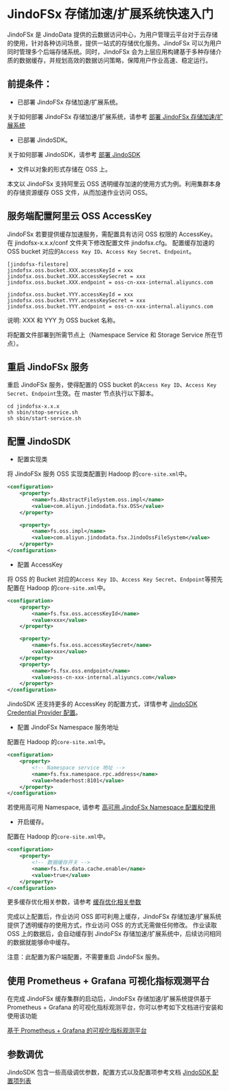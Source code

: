 # JindoFSx 存储加速/扩展系统快速入门

JindoFSx 是 JindoData 提供的云数据访问中心，为用户管理云平台对于云存储的使用，针对各种访问场景，提供一站式的存储优化服务。JindoFSx 可以为用户同时管理多个后端存储系统。同时，JindoFSx 会为上层应用构建基于多种存储介质的数据缓存，并规划高效的数据访问策略，保障用户作业高速、稳定运行。

## 前提条件：
* 已部署 JindoFSx 存储加速/扩展系统。

关于如何部署 JindoFSx 存储加速/扩展系统，请参考 [部署 JindoFSx 存储加速/扩展系统](/docs/user/4.x/4.1.0/jindofsx/deploy/deploy_jindofsx.md)

* 已部署 JindoSDK。

关于如何部署 JindoSDK，请参考 [部署 JindoSDK](/docs/user/4.x/4.1.0/jindofsx/deploy/deploy_jindosdk.md)

* 文件以对象的形式存储在 OSS 上。

本文以 JindoFSx 支持阿里云 OSS 透明缓存加速的使用方式为例。利用集群本身的存储资源缓存 OSS 文件，从而加速作业访问 OSS。

## 服务端配置阿里云 OSS AccessKey
JindoFSx 若要提供缓存加速服务，需配置具有访问 OSS 权限的 AccessKey。
在 jindofsx-x.x.x/conf 文件夹下修改配置文件 jindofsx.cfg。 配置缓存加速的 OSS bucket 对应的`Access Key ID`、`Access Key Secret`、`Endpoint`。

```
[jindofsx-filestore]
jindofsx.oss.bucket.XXX.accessKeyId = xxx
jindofsx.oss.bucket.XXX.accessKeySecret = xxx
jindofsx.oss.bucket.XXX.endpoint = oss-cn-xxx-internal.aliyuncs.com

jindofsx.oss.bucket.YYY.accessKeyId = xxx
jindofsx.oss.bucket.YYY.accessKeySecret = xxx
jindofsx.oss.bucket.YYY.endpoint = oss-cn-xxx-internal.aliyuncs.com
```
说明: XXX 和 YYY 为 OSS bucket 名称。

将配置文件部署到所需节点上（Namespace Service 和 Storage Service 所在节点）。

## 重启 JindoFSx 服务
重启 JindoFSx 服务，使得配置的 OSS bucket 的`Access Key ID`、`Access Key Secret`、`Endpoint`生效。在 master 节点执行以下脚本。
```
cd jindofsx-x.x.x
sh sbin/stop-service.sh
sh sbin/start-service.sh
```

## 配置 JindoSDK

* 配置实现类

将 JindoFSx 服务 OSS 实现类配置到 Hadoop 的`core-site.xml`中。

```xml
<configuration>
    <property>
        <name>fs.AbstractFileSystem.oss.impl</name>
        <value>com.aliyun.jindodata.fsx.OSS</value>
    </property>

    <property>
        <name>fs.oss.impl</name>
        <value>com.aliyun.jindodata.fsx.JindoOssFileSystem</value>
    </property>
</configuration>
```

* 配置 AccessKey

将 OSS 的 Bucket 对应的`Access Key ID`、`Access Key Secret`、`Endpoint`等预先配置在 Hadoop 的`core-site.xml`中。
```xml
<configuration>
    <property>
        <name>fs.fsx.oss.accessKeyId</name>
        <value>xxx</value>
    </property>

    <property>
        <name>fs.fsx.oss.accessKeySecret</name>
        <value>xxx</value>
    </property>
    <property>
        <name>fs.fsx.oss.endpoint</name>
        <value>oss-cn-xxx-internal.aliyuncs.com</value>
    </property>
</configuration>
```
JindoSDK 还支持更多的 AccessKey 的配置方式，详情参考 [JindoSDK Credential Provider 配置](security/jindosdk_credential_provider.md)。

* 配置 JindoFSx Namespace 服务地址

配置在 Hadoop 的`core-site.xml`中。
```xml
<configuration>
    <property>
        <!-- Namespace service 地址 -->
        <name>fs.fsx.namespace.rpc.address</name>
        <value>headerhost:8101</value>
    </property>
</configuration>
```
若使用高可用 Namespace, 请参考 [高可用 JindoFSx Namespace 配置和使用](/docs/user/4.x/4.1.0/jindofsx/deploy/deploy_raft_ns.md)

* 开启缓存。

配置在 Hadoop 的`core-site.xml`中。
```xml
<configuration>
    <property>
        <!-- 数据缓存开关 -->
        <name>fs.fsx.data.cache.enable</name>
        <value>true</value>
    </property>
</configuration>
```
更多缓存优化相关参数，请参考 [缓存优化相关参数](configuration/jindosdk_configuration_list.md)

完成以上配置后，作业访问 OSS 即可利用上缓存，JindoFSx 存储加速/扩展系统提供了透明缓存的使用方式，作业访问 OSS 的方式无需做任何修改。
作业读取 OSS 上的数据后，会自动缓存到 JindoFSx 存储加速/扩展系统中，后续访问相同的数据就能够命中缓存。

注意：此配置为客户端配置，不需要重启 JindoFSx 服务。

## 使用 Prometheus + Grafana 可视化指标观测平台
在完成 JindoFSx 缓存集群的启动后，JindoFSx 存储加速/扩展系统提供基于 Prometheus + Grafana 的可视化指标观测平台，你可以参考如下文档进行安装和使用该功能

[基于 Prometheus + Grafana 的可视化指标观测平台](jindofsx_metrics.md)

## 参数调优
JindoSDK 包含一些高级调优参数，配置方式以及配置项参考文档 [JindoSDK 配置项列表](configuration/jindosdk_configuration_list.md)